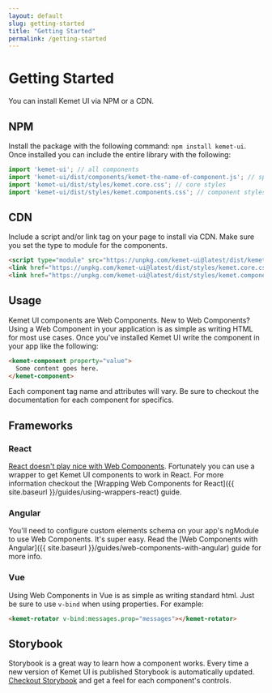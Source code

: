 ```yaml
---
layout: default
slug: getting-started
title: "Getting Started"
permalink: /getting-started
---
```


# Getting Started


You can install Kemet UI via NPM or a CDN.

## NPM

Install the package with the following command: `npm install kemet-ui`. Once installed you can include the entire library with the following:

```javascript
import 'kemet-ui'; // all components
import 'kemet-ui/dist/components/kemet-the-name-of-component.js'; // specific component
import 'kemet-ui/dist/styles/kemet.core.css'; // core styles
import 'kemet-ui/dist/styles/kemet.components.css'; // component styles
```

## CDN

Include a script and/or link tag on your page to install via CDN. Make sure you set the type to module for the components.

```html
<script type="module" src="https://unpkg.com/kemet-ui@latest/dist/kemet-components.min.js"></script>
<link href="https://unpkg.com/kemet-ui@latest/dist/styles/kemet.core.css" rel="stylesheet">
<link href="https://unpkg.com/kemet-ui@latest/dist/styles/kemet.components.css" rel="stylesheet">
```

## Usage

Kemet UI components are Web Components. New to Web Components? Using a Web Component in your application is as simple as writing HTML for most use cases. Once you've installed Kemet UI write the component in your app like the following:

```html
<kemet-component property="value">
  Some content goes here.
</kemet-component>
```

Each component tag name and attributes will vary. Be sure to checkout the documentation for each component for specifics.


## Frameworks

### React

[React doesn't play nice with Web Components](https://custom-elements-everywhere.com/#react). Fortunately you can use a wrapper to get Kemet UI components to work in React. For more information checkout the [Wrapping Web Components for React]({{ site.baseurl }}/guides/using-wrappers-react) guide.

### Angular

You'll need to configure custom elements schema on your app's ngModule to use Web Components. It's super easy. Read the [Web Components with Angular]({{ site.baseurl }}/guides/web-components-with-angular) guide for more info.

### Vue

Using Web Components in Vue is as simple as writing standard html. Just be sure to use `v-bind` when using properties. For example:

```html
<kemet-rotator v-bind:messages.prop="messages"></kemet-rotator>
```


## Storybook

Storybook is a great way to learn how a component works. Every time a new version of Kemet UI is published Storybook is automatically updated. [Checkout Storybook](https://storybook.kemet.dev) and get a feel for each component's controls.
